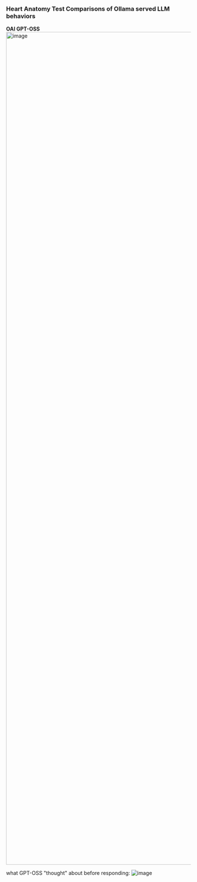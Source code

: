 ### Heart Anatomy Test Comparisons of Ollama served LLM behaviors

**OAI GPT-OSS**
 <img width="1488" height="2266" alt="image" src="https://github.com/user-attachments/assets/335e4315-8e98-46d0-88ca-4185c99fa064" />


what GPT-OSS "thought" about before responding:
![image](https://github.com/user-attachments/assets/57ac2aff-6afb-4830-b898-770529800f51)

